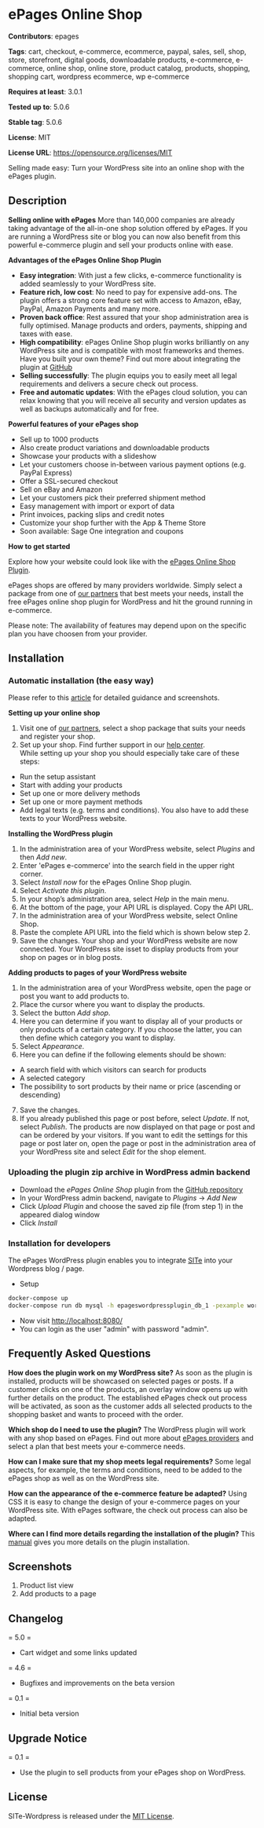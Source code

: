 # ePages Online Shop

**Contributors**: epages

**Tags**: cart, checkout, e-commerce, ecommerce, paypal, sales, sell, shop, store, storefront, digital goods, downloadable products, e-commerce, e-commerce, online shop, online store, product catalog, products, shopping, shopping cart, wordpress ecommerce, wp e-commerce

**Requires at least**: 3.0.1

**Tested up to**: 5.0.6

**Stable tag**: 5.0.6

**License**: MIT

**License URL**: https://opensource.org/licenses/MIT

Selling made easy: Turn your WordPress site into an online shop with the ePages plugin.

## Description

**Selling online with ePages**
More than 140,000 companies are already taking advantage of the all-in-one shop solution offered by ePages. If you are running a WordPress site or blog you can now also benefit from this powerful e-commerce plugin and sell your products online with ease.

**Advantages of the ePages Online Shop Plugin**

* **Easy integration**: With just a few clicks, e-commerce functionality is added seamlessly to your WordPress site.
*	**Feature rich, low cost**: No need to pay for expensive add-ons. The plugin offers a strong core feature set with access to Amazon, eBay, PayPal, Amazon Payments and many more.
* **Proven back office**: Rest assured that your shop administration area is fully optimised. Manage products and orders, payments, shipping and taxes with ease.
* **High compatibility**: ePages Online Shop plugin works brilliantly on any WordPress site and is compatible with most frameworks and themes. Have you built your own theme? Find out more about integrating the plugin at [GitHub](https://github.com/ePages-de/ePages-wordpress-plugin "GitHub")
* **Selling successfully**: The plugin equips you to easily meet all legal requirements and delivers a secure check out process.
* **Free and automatic updates**: With the ePages cloud solution, you can relax knowing that you will receive all security and version updates as well as backups automatically and for free.

**Powerful features of your ePages shop**

* Sell up to 1000 products
* Also create product variations and downloadable products
* Showcase your products with a slideshow
* Let your customers choose in-between various payment options (e.g. PayPal Express)
* Offer a SSL-secured checkout
* Sell on eBay and Amazon
* Let your customers pick their preferred shipment method
* Easy management with import or export of data
* Print invoices, packing slips and credit notes
* Customize your shop further with the App & Theme Store
* Soon available: Sage One integration and coupons

**How to get started**

Explore how your website could look like with the [ePages Online Shop Plugin](http://wordpress.epages.com/more-products/ "Demo").

ePages shops are offered by many providers worldwide. Simply select a package from one of [our partners](http://www.epages.com/en/partner/provider/ "Resellers") that best meets your needs, install the free ePages online shop plugin for WordPress and hit the ground running in e-commerce.

Please note: The availability of features may depend upon on the specific plan you have choosen from your provider.

## Installation
### Automatic installation (the easy way)

Please refer to this [article](http://www.epages.com/downloads/pdf/epages-wordpress-plugin-setup-EN.pdf "Setup guide") for detailed guidance and screenshots.

**Setting up your online shop**

1. Visit one of [our partners](http://www.epages.com/en/partner/provider/ "Partners"), select a shop package that suits your needs and register your shop.
2. Set up your shop. Find further support in our [help center](https://www.online-help-center.com/ "Help center").  
While setting up your shop you should especially take care of these steps:
  * Run the setup assistant
  * Start with adding your products
  * Set up one or more delivery methods
  * Set up one or more payment methods
  * Add legal texts (e.g. terms and conditions). You also have to add these texts to your WordPress website.

**Installing the WordPress plugin**

1. In the administration area of your WordPress website, select *Plugins* and then *Add new*.
2. Enter 'ePages e-commerce' into the search field in the upper right corner.
3. Select *Install now* for the ePages Online Shop plugin.
4. Select *Activate this plugin*.
5. In your shop’s administration area, select *Help* in the main menu.
6. At the bottom of the page, your API URL is displayed. Copy the API URL.
7. In the administration area of your WordPress website, select Online Shop.
8. Paste the complete API URL into the field which is shown below step 2.
9. Save the changes.
Your shop and your WordPress website are now connected. Your WordPress site isset to display products from your shop on pages or in blog posts.

**Adding products to pages of your WordPress website**

1. In the administration area of your WordPress website, open the page or post you want to add products to.
2. Place the cursor where you want to display the products.
3. Select the button *Add shop*.
4. Here you can determine if you want to display all of your products or only products of a certain category. If you choose the latter, you can then define which category you want to display.
5. Select *Appearance*.
6. Here you can define if the following elements should be shown:
  * A search field with which visitors can search for products
  * A selected category
  * The possibility to sort products by their name or price (ascending or descending)
7. Save the changes.
8. If you already published this page or post before, select *Update*. If not, select *Publish*.
The products are now displayed on that page or post and can be ordered by your visitors.
If you want to edit the settings for this page or post later on, open the page or post in the administration area of your WordPress site and select *Edit* for the shop element.

### Uploading the plugin zip archive in WordPress admin backend

* Download the *ePages Online Shop* plugin from the [GitHub repository](https://github.com/ePages-de/ePages-wordpress-plugin "Download")
* In your WordPress admin backend, navigate to *Plugins* → *Add New*
* Click *Upload Plugin* and choose the saved zip file (from step 1) in the appeared dialog window
* Click *Install*

### Installation for developers

The ePages WordPress plugin enables you to integrate [SITe](https://github.com/ePages-de/site) into your Wordpress blog / page.
* Setup
```bash
docker-compose up
docker-compose run db mysql -h epageswordpressplugin_db_1 -pexample wordpress < db.sql
```
* Now visit [http://localhost:8080/](http://localhost:8080/)
* You can login as the user "admin" with password "admin".


## Frequently Asked Questions
**How does the plugin work on my WordPress site?**
As soon as the plugin is installed, products will be showcased on selected pages or posts. If a customer clicks on one of the products, an overlay window opens up with further details on the product. The established ePages check out process will be activated, as soon as the customer adds all selected products to the shopping basket and wants to proceed with the order.

**Which shop do I need to use the plugin?**
The WordPress plugin will work with any shop based on ePages. Find out more about [ePages providers](http://www.epages.com/en/partner/provider/ "ePages providers") and select a plan that best meets your e-commerce needs.

**How can I make sure that my shop meets legal requirements?**
Some legal aspects, for example, the terms and conditions, need to be added to the ePages shop as well as on the WordPress site.

**How can the appearance of the e-commerce feature be adapted?**
Using CSS it is easy to change the design of your e-commerce pages on your WordPress site. With ePages software, the check out process can also be adapted.

**Where can I find more details regarding the installation of the plugin?**
This [manual](https://www.online-help-center.com/customer/portal/articles/2561815-how-do-i-use-the-wordpress-plugin- "Setup guide") gives you more details on the plugin installation.

## Screenshots

1. Product list view
2. Add products to a page

## Changelog

= 5.0 =
* Cart widget and some links updated

= 4.6 =
* Bugfixes and improvements on the beta version

= 0.1 =
* Initial beta version

## Upgrade Notice

= 0.1 =
* Use the plugin to sell products from your ePages shop on WordPress.


## License
SITe-Wordpress is released under the [MIT License](http://opensource.org/licenses/MIT).
